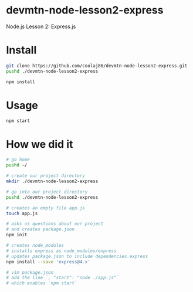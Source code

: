 # devmtn-node-lesson2-express
Node.js Lesson 2: Express.js

Install
===

```bash
git clone https://github.com/coolaj86/devmtn-node-lesson2-express.git
pushd ./devmtn-node-lesson2-express

npm install
```

Usage
==========

```
npm start
```

How we did it
=============

```bash
# go home
pushd ~/

# create our project directory
mkdir ./devmtn-node-lesson2-express

# go into our project directory
pushd ./devmtn-node-lesson2-express

# creates an empty file app.js
touch app.js

# asks us questions about our project
# and creates package.json
npm init

# creates node_modules
# installs express as node_modules/express 
# updates package.json to include dependencies.express
npm install --save 'express@4.x'

# vim package.json
# add the line `, "start": "node ./app.js"`
# which enables `npm start`
```
